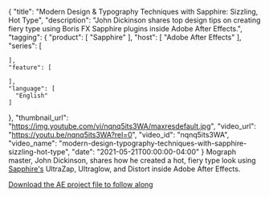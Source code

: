 {
  "title": "Modern Design & Typography Techniques with Sapphire: Sizzling, Hot Type",
  "description": "John Dickinson shares top design tips on creating fiery type using Boris FX Sapphire plugins inside Adobe After Effects.",
  "tagging": {
    "product": [
      "Sapphire"
    ],
    "host": [
      "Adobe After Effects"
    ],
    "series": [

    ],
    "feature": [

    ],
    "language": [
      "English"
    ]
  },
  "thumbnail_url": "https://img.youtube.com/vi/nqnq5its3WA/maxresdefault.jpg",
  "video_url": "https://youtu.be/nqnq5its3WA?rel=0",
  "video_id": "nqnq5its3WA",
  "video_name": "modern-design-typography-techniques-with-sapphire-sizzling-hot-type",
  "date": "2021-05-21T00:00:00-04:00"
}
Mograph master, John Dickinson, shares how he created a hot, fiery type look using [Sapphire's](https://borisfx.com/products/sapphire/?collection=sapphire&product=sapphire "Sapphire | Boris FX") UltraZap, Ultraglow, and Distort inside Adobe After Effects.

<a href="https://bit.ly/3gM2eC0" target="_blank">Download the AE project file to follow along</a>
